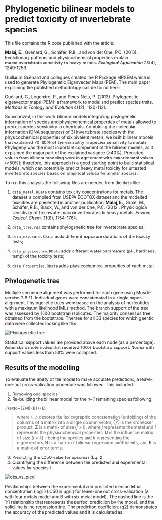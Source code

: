 # Phylogenetic bilinear models to predict toxicity of invertebrate species

This file contains the R code published with the article:

**Malaj, E.**, Guénard, G., Schäfer, R.B., and von der Ohe, P.C. (2016). Evolutionary patterns and physicochemical properties explain macroinvertebrate sensitivity to heavy metals. *Ecological Application* 26(4), 1249-1259.


Guillaum Guénard and collegues created the R Package MPSEM which is used to generate Phylogenetic Eigenvector Maps (PEM). The main paper explaining the published methodology can be found here: 

Guénard, G., Legendre, P., and Peres‐Neto, P. (2013). Phylogenetic eigenvector maps (PEM): a framework to model and predict species traits. *Methods in Ecology and Evolution* 4(12), 1120-1131.

Summarized, in this work bilinear models integrating phylogenetic information of species and physicochemical properties of metals allowed to predict species sensitivity to chemicals. Combining the molecular information (DNA sequences) of 31 invertebrate species with the physicochemical properties of six bivalent metals, we built bilinear models that explained 70–80% of the variability in species sensitivity to metals. Phylogeny was the most important component of the bilinear models, as it explained the major part of the explained variance (>40%). Predicted values from bilinear modeling were in agreement with experimental values (>50%); therefore, this approach is a good starting point to build statistical models, which can potentially predict heavy metal toxicity for untested invertebrate species based on empirical values for similar species. 

To run this analysis the following files are needed from the `data` file:
1. `data_metal.RData` contains toxicity concentrations for metals. The dataset is compiled from USEPA ECOTOX dataset and the modelled toxicities are presented in another publication: **Malaj, E.**, Grote, M., Schäfer, R.B., Brack, W., and von der Ohe, P.C. (2012). Physiological sensitivity of freshwater macroinvertebrates to heavy metals. *Environ. Toxicol. Chem.* 31(8), 1754-1764.

2. `data_tree.rda` contains phylogenetic tree for invertebrate species; 

3. `data_exposure.RData` adds different exposure durations of the toxicity tests;

4. `data_physicochem.RData` adds different water parameters (pH, hardness, temp) of the toxicity tests;

5. `data_Properties.RData` adds physicochemical properties of each metal.


## Phylogenetic tree  

Multiple sequence alignment was performed for each gene using Muscle version 3.8.31. Individual genes were concatenated in a single super- alignment. Phylogenetic trees were based on the analysis of nucleotides with a maximum likelihood (ML) method. The branch support of the tree was assessed by 1000 bootstrap replicates. The majority consensus tree obtained from the bootstraps. The tree for all 33 species for which geentic data were collected looking like this:

![Phylogenetic tree](https://user-images.githubusercontent.com/54320408/94322270-35e63500-ff4f-11ea-91dc-59153bb8e227.jpeg)


Statistical support values are provided above each node (as a percentage). Asterisks denote nodes that received 100% bootstrap support. Nodes with support values less than 50% were collapsed.

## Results of the modelling

To evaluate the ability of the model to make accurate predictions, a leave-one-out cross-validation procedure was followed. This included:

1. Removing one species *i* 
2. Re-building the bilinear model for the *n−1* remaining species following:

```
⟨Yexp⟩=(Z⊗U)⟨B⟩+⟨E⟩
```

> where ‹…› denotes the lexicographic concatenation (unfolding) of the columns of a matrix into a single column vector, ⊗ is the Kronecker product, **Z** is a matrix of size (*j* × *l*), where *j* represents the metal and *l* represents the physicochemical properties, **U** is the influence matrix of size (*i* × *k*), *i* being the species and *k* representing the eigenvectors, **B** is a matrix of bilinear regression coefficients, and **E** is a matrix of error terms. 


3. Predicting the LC50 value for species *i* (Eq. 2)
4. Quantifying the difference between the predicted and experimental values for species *i*

![obs_vs_pred](https://user-images.githubusercontent.com/54320408/94323902-bbb8af00-ff54-11ea-95ca-6807a8822bc4.png)


Relationships between the experimental and predicted median lethal concentration (log10 LC50 in μg/L) for leave-one out cross-validation (A with four metals model and B with six metal model). The dashed line is the 1:1 relationship that represents the perfect prediction by the model, and the solid line is the regression line. The prediction coefficient (q2) demonstrates the accuracy of the predicted values and it is calculated as:






